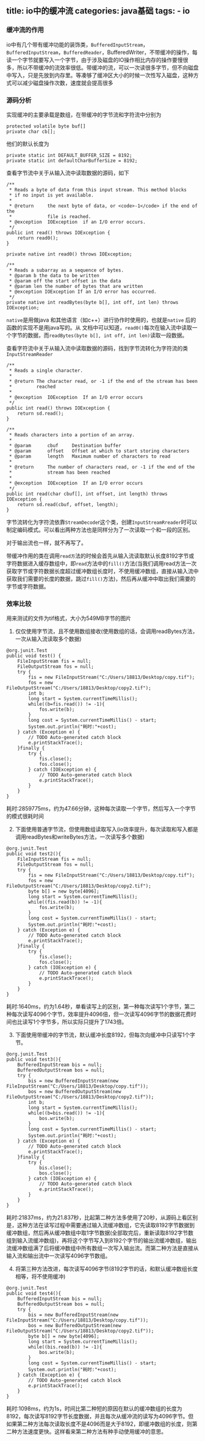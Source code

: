title: io中的缓冲流
categories: java基础
tags: 
	- io
---

### 缓冲流的作用

io中有几个带有缓冲功能的装饰类，`BufferedInputStream`，`BufferedInputStream`，`BufferedReader`，BufferedWriter，不带缓冲的操作，每读一个字节就要写入一个字节，由于涉及磁盘的IO操作相比内存的操作要慢很多，所以不带缓冲的流效率很低。带缓冲的流，可以一次读很多字节，但不向磁盘中写入，只是先放到内存里。等凑够了缓冲区大小的时候一次性写入磁盘，这种方式可以减少磁盘操作次数，速度就会提高很多

### 源码分析

实现缓冲的主要承载是数组，在带缓冲的字节流和字符流中分别为

```
protected volatile byte buf[]
private char cb[];
```

他们的默认长度为
```
private static int DEFAULT_BUFFER_SIZE = 8192;
private static int defaultCharBufferSize = 8192;
```

查看字节流中关于从输入流中读取数据的源码，如下

```
/**
 * Reads a byte of data from this input stream. This method blocks
 * if no input is yet available.
 *
 * @return     the next byte of data, or <code>-1</code> if the end of the
 *             file is reached.
 * @exception  IOException  if an I/O error occurs.
 */
public int read() throws IOException {
    return read0();
}

private native int read0() throws IOException;

/**
 * Reads a subarray as a sequence of bytes.
 * @param b the data to be written
 * @param off the start offset in the data
 * @param len the number of bytes that are written
 * @exception IOException If an I/O error has occurred.
 */
private native int readBytes(byte b[], int off, int len) throws IOException;
```

`native`是用做java 和其他语言（如c++）进行协作时使用的，也就是`native` 后的函数的实现不是用java写的。从
文档中可以知道，`read0()`每次在输入流中读取一个字节的数据，而`readBytes(byte b[], int off, int len)`读取一段数据。

查看字符流中关于从输入流中读取数据的源码，找到字节流转化为字符流的类`InputStreamReader`

```
/**
 * Reads a single character.
 *
 * @return The character read, or -1 if the end of the stream has been
 *         reached
 *
 * @exception  IOException  If an I/O error occurs
 */
public int read() throws IOException {
    return sd.read();
}

/**
 * Reads characters into a portion of an array.
 *
 * @param      cbuf     Destination buffer
 * @param      offset   Offset at which to start storing characters
 * @param      length   Maximum number of characters to read
 *
 * @return     The number of characters read, or -1 if the end of the
 *             stream has been reached
 *
 * @exception  IOException  If an I/O error occurs
 */
public int read(char cbuf[], int offset, int length) throws IOException {
    return sd.read(cbuf, offset, length);
}
```

字节流转化为字符流依靠`StreamDecode`r这个类，创建`InputStreamRreader`时可以制定编码模式。可以看出两种方法也是同样分为了一次读取一个和一段的区别。

对于输出流也一样，就不再写了。

带缓冲作用的类在调用`read方`法的时候会首先从输入流读取默认长度8192字节或字符数据进入缓存数组中，即`read`方法中的`fill()`方法(当我们调用read方法一次获取字节或字符数据长度超过缓冲数组长度时，不使用缓冲数组，直接从输入流中获取我们需要的长度的数据，跳过`fill()`方法)，然后再从缓冲中取出我们需要的字节或字符数据。

### 效率比较

用来测试的文件为tif格式，大小为549MB字节的图片

1. 仅仅使用字节流，且不使用数组接收(使用数组的话，会调用readBytes方法，一次从输入流读取多个数据)

```
@org.junit.Test
public void test() {
	FileInputStream fis = null;
	FileOutputStream fos = null;
	try {
		fis = new FileInputStream("C:/Users/18813/Desktop/copy.tif");
		fos = new FileOutputStream("C:/Users/18813/Desktop/copy2.tif");
		int b;
		long start = System.currentTimeMillis();
		while((b=fis.read()) != -1){
			fos.write(b);
		}
		long cost = System.currentTimeMillis() - start;
		System.out.println("耗时:"+cost);
	} catch (Exception e) {
		// TODO Auto-generated catch block
		e.printStackTrace();
	}finally {
		try {
			fis.close();
			fos.close();
		} catch (IOException e) {
			// TODO Auto-generated catch block
			e.printStackTrace();
		}
	}
}
```

耗时:2859775ms，约为47.66分钟，这种每次读取一个字节，然后写入一个字节的模式很耗时间

2. 下面使用普通字节流，但使用数组读取写入(io效率提升，每次读取和写入都是调用readBytes和writeBytes方法，一次读写多个数据)

```
@org.junit.Test
public void test2(){
	FileInputStream fis = null;
	FileOutputStream fos = null;
	try {
		fis = new FileInputStream("C:/Users/18813/Desktop/copy.tif");
		fos = new FileOutputStream("C:/Users/18813/Desktop/copy2.tif");
		byte b[] = new byte[4096];
		long start = System.currentTimeMillis();
		while((fis.read(b)) != -1){
			fos.write(b);
		}
		long cost = System.currentTimeMillis() - start;
		System.out.println("耗时:"+cost);
	} catch (Exception e) {
		// TODO Auto-generated catch block
		e.printStackTrace();
	}finally {
		try {
			fis.close();
			fos.close();
		} catch (IOException e) {
			// TODO Auto-generated catch block
			e.printStackTrace();
		}
	}
}
```

耗时:1640ms，约为1.64秒，单看读写上的区别，第一种每次读写1个字节，第二种每次读写4096个字节，效率提升4096倍，但一次读写4096字节的数据花费时间也比读写1个字节多，所以实际只提升了1743倍。

3. 下面使用带缓冲的字节流，默认缓冲长度8192，但每次向缓冲中只读写1个字节。

```
@org.junit.Test
public void test3(){
	BufferedInputStream bis = null;
	BufferedOutputStream bos = null;
	try {
		bis = new BufferedInputStream(new FileInputStream("C:/Users/18813/Desktop/copy.tif"));
		bos = new BufferedOutputStream(new FileOutputStream("C:/Users/18813/Desktop/copy2.tif"));
		int b;
		long start = System.currentTimeMillis();
		while((b=bis.read()) != -1){
			bos.write(b);
		}
		long cost = System.currentTimeMillis() - start;
		System.out.println("耗时:"+cost);
	} catch (Exception e) {
		// TODO Auto-generated catch block
		e.printStackTrace();
	}finally {
		try {
			bis.close();
			bos.close();
		} catch (IOException e) {
			// TODO Auto-generated catch block
			e.printStackTrace();
		}
	}
}
```

耗时:21837ms，约为21.837秒，比起第二种方法多使用了20秒，从源码上看区别是，这种方法在读写过程中需要通过输入流缓冲数组，它先读取8192字节数据到缓冲数组，然后再从缓冲数组中取1字节数据(全部取完后，重新读取8192字节数组到输入流缓冲数组)，再将这个字节写入到8192个字节的输出流缓冲数组，输出流缓冲数组满了后将缓冲数组中所有数组一次写入输出流。而第二种方法是直接从输入流和输出流中一次读写4096字节数组。

4. 将第三种方法改进，每次读写4096字节(8192字节的话，和默认缓冲数组长度相等，将不使用缓冲)

```
@org.junit.Test
public void test4(){
	BufferedInputStream bis = null;
	BufferedOutputStream bos = null;
	try {
		bis = new BufferedInputStream(new FileInputStream("C:/Users/18813/Desktop/copy.tif"));
		bos = new BufferedOutputStream(new FileOutputStream("C:/Users/18813/Desktop/copy2.tif"));
		byte b[] = new byte[4096];
		long start = System.currentTimeMillis();
		while((bis.read(b)) != -1){
			bos.write(b);
		}
		long cost = System.currentTimeMillis() - start;
		System.out.println("耗时:"+cost);
	} catch (Exception e) {
		// TODO Auto-generated catch block
		e.printStackTrace();
	}
}
```
耗时:1098ms，约为1s，时间比第二种短的原因在默认的缓冲数组的长度为8192，每次读写8192字节长度数据，并且每次从缓冲流的读写为4096字节。但如果第二种方法每次读取长度不是4096而是大于8192，即缓冲数组的长度，则第二种方法速度更快。这样看来第二种方法有种手动使用缓冲的意思。